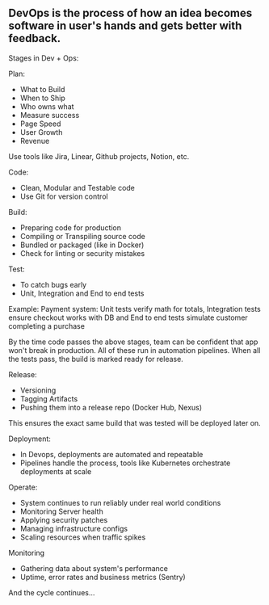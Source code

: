## DevOps is the process of how an idea becomes software in user's hands and gets better with feedback.

Stages in Dev + Ops:

Plan:
- What to Build
- When to Ship
- Who owns what
- Measure success
- Page Speed 
- User Growth
- Revenue

Use tools like Jira, Linear, Github projects, Notion, etc.

Code:
- Clean, Modular and Testable code
- Use Git for version control

Build:
- Preparing code for production
- Compiling or Transpiling source code
- Bundled or packaged (like in Docker)
- Check for linting or security mistakes

Test:
- To catch bugs early
- Unit, Integration and End to end tests

Example: Payment system: Unit tests verify math for totals, Integration tests ensure checkout works with DB and End to end tests simulate customer completing a purchase

By the time code passes the above stages, team can be confident that app won't break in production. All of these run in automation pipelines. When all the tests pass, the build is marked ready for release.

Release:
- Versioning
- Tagging Artifacts
- Pushing them into a release repo (Docker Hub, Nexus)

This ensures the exact same build that was tested will be deployed later on. 

Deployment:
- In Devops, deployments are automated and repeatable
- Pipelines handle the process, tools like Kubernetes orchestrate deployments at scale

Operate: 
- System continues to run reliably under real world conditions
- Monitoring Server health
- Applying security patches
- Managing infrastructure configs
- Scaling resources when traffic spikes

Monitoring
- Gathering data about system's performance
- Uptime, error rates and business metrics (Sentry)

And the cycle continues...






